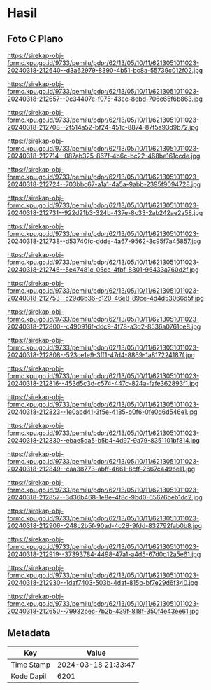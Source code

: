 # Hasil

## Foto C Plano

https://sirekap-obj-formc.kpu.go.id/9733/pemilu/pdpr/62/13/05/10/11/6213051011023-20240318-212640--d3a62979-8390-4b51-bc8a-55739c012f02.jpg

https://sirekap-obj-formc.kpu.go.id/9733/pemilu/pdpr/62/13/05/10/11/6213051011023-20240318-212657--0c34407e-f075-43ec-8ebd-706e65f6b863.jpg

https://sirekap-obj-formc.kpu.go.id/9733/pemilu/pdpr/62/13/05/10/11/6213051011023-20240318-212708--2f514a52-bf24-451c-8874-87f5a93d9b72.jpg

https://sirekap-obj-formc.kpu.go.id/9733/pemilu/pdpr/62/13/05/10/11/6213051011023-20240318-212714--087ab325-867f-4b6c-bc22-468be161ccde.jpg

https://sirekap-obj-formc.kpu.go.id/9733/pemilu/pdpr/62/13/05/10/11/6213051011023-20240318-212724--703bbc67-a1a1-4a5a-9abb-2395f9094728.jpg

https://sirekap-obj-formc.kpu.go.id/9733/pemilu/pdpr/62/13/05/10/11/6213051011023-20240318-212731--922d21b3-324b-437e-8c33-2ab242ae2a58.jpg

https://sirekap-obj-formc.kpu.go.id/9733/pemilu/pdpr/62/13/05/10/11/6213051011023-20240318-212738--d53740fc-ddde-4a67-9562-3c95f7a45857.jpg

https://sirekap-obj-formc.kpu.go.id/9733/pemilu/pdpr/62/13/05/10/11/6213051011023-20240318-212746--5e47481c-05cc-4fbf-8301-96433a760d2f.jpg

https://sirekap-obj-formc.kpu.go.id/9733/pemilu/pdpr/62/13/05/10/11/6213051011023-20240318-212753--c29d6b36-c120-46e8-89ce-4d4d53066d5f.jpg

https://sirekap-obj-formc.kpu.go.id/9733/pemilu/pdpr/62/13/05/10/11/6213051011023-20240318-212800--c490916f-ddc9-4f78-a3d2-8536a0761ce8.jpg

https://sirekap-obj-formc.kpu.go.id/9733/pemilu/pdpr/62/13/05/10/11/6213051011023-20240318-212808--523ce1e9-3ff1-47d4-8869-1a817224187f.jpg

https://sirekap-obj-formc.kpu.go.id/9733/pemilu/pdpr/62/13/05/10/11/6213051011023-20240318-212816--453d5c3d-c574-447c-824a-fafe362893f1.jpg

https://sirekap-obj-formc.kpu.go.id/9733/pemilu/pdpr/62/13/05/10/11/6213051011023-20240318-212823--1e0abd41-3f5e-4185-b0f6-0fe0d6d546e1.jpg

https://sirekap-obj-formc.kpu.go.id/9733/pemilu/pdpr/62/13/05/10/11/6213051011023-20240318-212830--ebae5da5-b5b4-4d97-9a79-8351101bf814.jpg

https://sirekap-obj-formc.kpu.go.id/9733/pemilu/pdpr/62/13/05/10/11/6213051011023-20240318-212849--caa38773-abff-4661-8cff-2667c449be11.jpg

https://sirekap-obj-formc.kpu.go.id/9733/pemilu/pdpr/62/13/05/10/11/6213051011023-20240318-212857--3d36b468-1e8e-4f8c-9bd0-65676beb1dc2.jpg

https://sirekap-obj-formc.kpu.go.id/9733/pemilu/pdpr/62/13/05/10/11/6213051011023-20240318-212906--248c2b5f-90ad-4c28-9fdd-832792fab0b8.jpg

https://sirekap-obj-formc.kpu.go.id/9733/pemilu/pdpr/62/13/05/10/11/6213051011023-20240318-212919--37393784-4498-47a1-a4d5-67d0d12a5e61.jpg

https://sirekap-obj-formc.kpu.go.id/9733/pemilu/pdpr/62/13/05/10/11/6213051011023-20240318-212930--1daf7403-503b-4daf-815b-bf7e29d6f340.jpg

https://sirekap-obj-formc.kpu.go.id/9733/pemilu/pdpr/62/13/05/10/11/6213051011023-20240318-212650--79932bec-7b2b-439f-818f-350f4e43ee61.jpg


## Metadata

| Key        | Value               |
| ---------- | ------------------- |
| Time Stamp | 2024-03-18 21:33:47 |
| Kode Dapil | 6201                |



